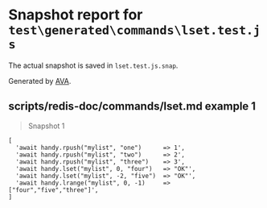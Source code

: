 # Snapshot report for `test\generated\commands\lset.test.js`

The actual snapshot is saved in `lset.test.js.snap`.

Generated by [AVA](https://ava.li).

## scripts/redis-doc/commands/lset.md example 1

> Snapshot 1

    [
      'await handy.rpush("mylist", "one")      => 1',
      'await handy.rpush("mylist", "two")      => 2',
      'await handy.rpush("mylist", "three")    => 3',
      'await handy.lset("mylist", 0, "four")   => "OK"',
      'await handy.lset("mylist", -2, "five")  => "OK"',
      'await handy.lrange("mylist", 0, -1)     => ["four","five","three"]',
    ]
